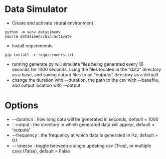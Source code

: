 # Data Simulator

- Create and activate virutal environment
```
python -m venv datasimenv
source datasimenv/bin/activate
```
- Install requirements
```
pip install -r requirements.txt
```
- running generate.py will simulate files being generated every 10 seconds for 1000 seconds, using the files located in the "data" directory as a base, and saving output files to an "outputs" directory as a default.
- change the duration with --duration, the path to the csv with --basefile, and output location with --output

# Options

- --duration : how long data will be generated in seconds, default = 1000
- --output : the directory in which generated data will appear, default = 'outputs'
- --frequency : the frequency at which data is generated in Hz, default = 0.1
- -- onecsv : toggle between a single updating csv (True), or multiple csvs (False), default = False
